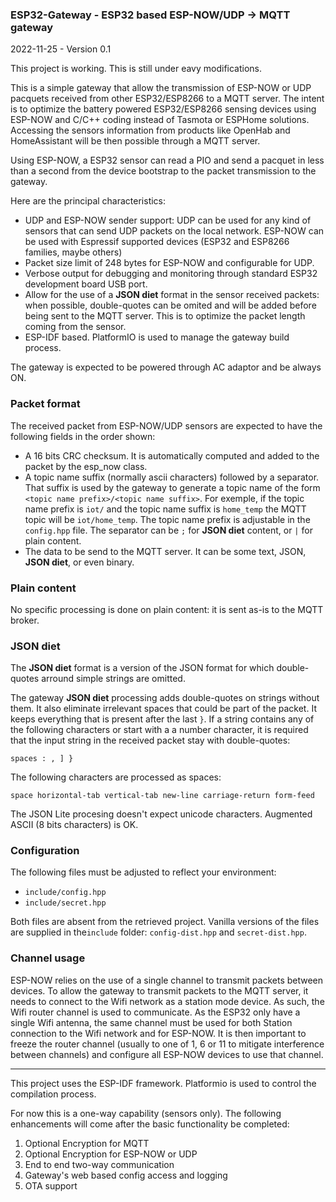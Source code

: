 ### ESP32-Gateway - ESP32 based ESP-NOW/UDP -> MQTT gateway

2022-11-25 - Version 0.1

This project is working. This is still under eavy modifications.

This is a simple gateway that allow the transmission of ESP-NOW or UDP pacquets received from other ESP32/ESP8266 to a MQTT server. The intent is to optimize the battery powered ESP32/ESP8266 sensing devices using ESP-NOW and C/C++ coding instead of Tasmota or ESPHome solutions. Accessing the sensors information from products like OpenHab and HomeAssistant will be then possible through a MQTT server.

Using ESP-NOW, a ESP32 sensor can read a PIO and send a pacquet in less than a second from the device bootstrap to the packet transmission to the gateway.

Here are the principal characteristics:

- UDP and ESP-NOW sender support: UDP can be used for any kind of sensors that can send UDP packets on the local network. ESP-NOW can be used with Espressif supported devices (ESP32 and ESP8266 families, maybe others)
- Packet size limit of 248 bytes for ESP-NOW and configurable for UDP.
- Verbose output for debugging and monitoring through standard ESP32 development board USB port.
- Allow for the use of a **JSON diet** format in the sensor received packets: when possible, double-quotes can be omited and will be added before being sent to the MQTT server. This is to optimize the packet length coming from the sensor.
- ESP-IDF based. PlatformIO is used to manage the gateway build process.

The gateway is expected to be powered through AC adaptor and be always ON.

### Packet format

The received packet from ESP-NOW/UDP sensors are expected to have the following fields in the order shown:

- A 16 bits CRC checksum. It is automatically computed and added to the packet by the esp_now class.
- A topic name suffix (normally ascii characters) followed by a separator. That suffix is used by the gateway to generate a topic name of the form `<topic name prefix>/<topic name suffix>`. For exemple, if the topic name prefix is `iot/` and the topic name suffix is `home_temp` the MQTT topic will be `iot/home_temp`. The topic name prefix is adjustable in the `config.hpp` file. The separator can be `;` for **JSON diet** content, or `|` for plain content.
- The data to be send to the MQTT server. It can be some text, JSON, **JSON diet**, or even binary.

### Plain content

No specific processing is done on plain content: it is sent as-is to the MQTT broker.

### JSON diet

The **JSON diet** format is a version of the JSON format for which double-quotes arround simple strings are omitted.

The gateway **JSON diet** processing adds double-quotes on strings without them. It also eliminate irrelevant spaces that could be part of the packet. It keeps everything that is present after the last `}`. If a string contains any of the following characters or start with a a number character, it is required that the input string in the received packet stay with double-quotes:

```spaces : , ] }```

The following characters are processed as spaces:

```space horizontal-tab vertical-tab new-line carriage-return form-feed```

The JSON Lite procesing doesn't expect unicode characters. Augmented ASCII (8 bits characters) is OK.

### Configuration

The following files must be adjusted to reflect your environment:

- `include/config.hpp`
- `include/secret.hpp`

Both files are absent from the retrieved project. Vanilla versions of the files are supplied in the`include` folder: `config-dist.hpp` and `secret-dist.hpp`.

### Channel usage

ESP-NOW relies on the use of a single channel to transmit packets between devices. To allow the gateway to transmit packets to the MQTT server, it needs to connect to the Wifi network as a station mode device. As such, the Wifi router channel is used to communicate. As the ESP32 only have a single Wifi antenna, the same channel must be used for both Station connection to the Wifi network and for ESP-NOW. It is then important to freeze the router channel (usually to one of 1, 6 or 11 to mitigate interference between channels) and configure all ESP-NOW devices to use that channel.

----

This project uses the ESP-IDF framework. Platformio is used to control the compilation process. 

For now this is a one-way capability (sensors only). The following enhancements will come after the basic functionality be completed:

1) Optional Encryption for MQTT
2) Optional Encryption for ESP-NOW or UDP
3) End to end two-way communication
4) Gateway's web based config access and logging
5) OTA support

